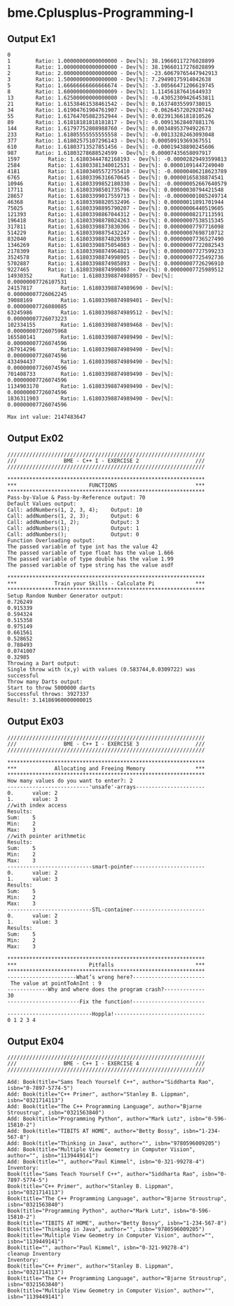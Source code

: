 # bme.Cplusplus-Programming-I

## Output Ex1 ##
	
	0
	1		 Ratio: 1.00000000000000000 - Dev[%]: 38.19660117276028899
	1		 Ratio: 1.00000000000000000 - Dev[%]: 38.19660117276028899
	2		 Ratio: 2.00000000000000000 - Dev[%]: -23.60679765447942913
	3		 Ratio: 1.50000000000000000 - Dev[%]: 7.29490175914042638
	5		 Ratio: 1.66666666666666674 - Dev[%]: -3.00566471206619745
	8		 Ratio: 1.60000000000000009 - Dev[%]: 1.11456187641644933
	13		 Ratio: 1.62500000000000000 - Dev[%]: -0.43052309426453811
	21		 Ratio: 1.61538461538461542 - Dev[%]: 0.16374035599738015
	34		 Ratio: 1.61904761904761907 - Dev[%]: -0.06264572029287442
	55		 Ratio: 1.61764705882352944 - Dev[%]: 0.02391366181810526
	89		 Ratio: 1.61818181818181817 - Dev[%]: -0.00913628407881176
	144		 Ratio: 1.61797752808988760 - Dev[%]: 0.00348953794922673
	233		 Ratio: 1.61805555555555558 - Dev[%]: -0.00133282463093048
	377		 Ratio: 1.61802575107296143 - Dev[%]: 0.00050919369367551
	610		 Ratio: 1.61803713527851456 - Dev[%]: -0.00019438890245606
	987		 Ratio: 1.61803278688524599 - Dev[%]: 0.00007435658097917
	1597		 Ratio: 1.61803444782168193 - Dev[%]: -0.00002829493599813
	2584		 Ratio: 1.61803381340012531 - Dev[%]: 0.00001091447249040
	4181		 Ratio: 1.61803405572755410 - Dev[%]: -0.00000406218623789
	6765		 Ratio: 1.61803396316670645 - Dev[%]: 0.00000165838874541
	10946		 Ratio: 1.61803399852180330 - Dev[%]: -0.00000052667640579
	17711		 Ratio: 1.61803398501735796 - Dev[%]: 0.00000030794421548
	28657		 Ratio: 1.61803399017559713 - Dev[%]: -0.00000001085249714
	46368		 Ratio: 1.61803398820532496 - Dev[%]: 0.00000011091701944
	75025		 Ratio: 1.61803398895790207 - Dev[%]: 0.00000006440519605
	121393		 Ratio: 1.61803398867044312 - Dev[%]: 0.00000008217113591
	196418		 Ratio: 1.61803398878024263 - Dev[%]: 0.00000007538515345
	317811		 Ratio: 1.61803398873830306 - Dev[%]: 0.00000007797716098
	514229		 Ratio: 1.61803398875432247 - Dev[%]: 0.00000007698710712
	832040		 Ratio: 1.61803398874820359 - Dev[%]: 0.00000007736527490
	1346269		 Ratio: 1.61803398875054083 - Dev[%]: 0.00000007722082543
	2178309		 Ratio: 1.61803398874964821 - Dev[%]: 0.00000007727599233
	3524578		 Ratio: 1.61803398874998905 - Dev[%]: 0.00000007725492736
	5702887		 Ratio: 1.61803398874985893 - Dev[%]: 0.00000007726296910
	9227465		 Ratio: 1.61803398874990867 - Dev[%]: 0.00000007725989512
	14930352		 Ratio: 1.61803398874988957 - Dev[%]: 0.00000007726107531
	24157817		 Ratio: 1.61803398874989690 - Dev[%]: 0.00000007726062245
	39088169		 Ratio: 1.61803398874989401 - Dev[%]: 0.00000007726080085
	63245986		 Ratio: 1.61803398874989512 - Dev[%]: 0.00000007726073223
	102334155		 Ratio: 1.61803398874989468 - Dev[%]: 0.00000007726075968
	165580141		 Ratio: 1.61803398874989490 - Dev[%]: 0.00000007726074596
	267914296		 Ratio: 1.61803398874989490 - Dev[%]: 0.00000007726074596
	433494437		 Ratio: 1.61803398874989490 - Dev[%]: 0.00000007726074596
	701408733		 Ratio: 1.61803398874989490 - Dev[%]: 0.00000007726074596
	1134903170		 Ratio: 1.61803398874989490 - Dev[%]: 0.00000007726074596
	1836311903		 Ratio: 1.61803398874989490 - Dev[%]: 0.00000007726074596

	Max int value: 2147483647
	
## Output Ex02 ##

	///////////////////////////////////////////////////////////////
	///               BME - C++ I - EXERCISE 2                  ///
	///////////////////////////////////////////////////////////////

	***************************************************************
	***                       FUNCTIONS                         ***
	***************************************************************
	Pass-by-Value & Pass-by-Reference output: 70
	Default Values output:
	Call: addNumbers(1, 2, 3, 4);    Output: 10
	Call: addNumbers(1, 2, 3);       Output: 6
	Call: addNumbers(1, 2);          Output: 3
	Call: addNumbers(1);             Output: 1
	Call: addNumbers();              Output: 0
	Function Overloading output:
	The passed variable of type int has the value 42
	The passed variable of type float has the value 1.666
	The passed variable of type double has the value 1.99
	The passed variable of type string has the value asdf

	***************************************************************
	***            Train your Skills - Calculate Pi             ***
	***************************************************************
	Setup Random Number Generator output:
	0.726249
	0.915339
	0.594324
	0.515358
	0.975149
	0.661561
	0.528652
	0.788493
	0.0741007
	0.32985
	Throwing a Dart output:
	Single throw with (x,y) with values (0.583744,0.0309722) was successful
	Throw many Darts output:
	Start to throw 5000000 darts
	Successful throws: 3927337
	Result: 3.14186960000000015

## Output Ex03 ##

	///////////////////////////////////////////////////////////////
	///               BME - C++ I - EXERCISE 3                  ///
	///////////////////////////////////////////////////////////////

	***************************************************************
	***            Allocating and Freeing Memory                ***
	***************************************************************
	How many values do you want to enter?: 2
	--------------------------'unsafe'-arrays----------------------
	0.      value: 2
	1.      value: 3
	//with index access
	Results:
	Sum:    5
	Min:    2
	Max:    3
	//with pointer arithmetic
	Results:
	Sum:    5
	Min:    2
	Max:    3
	---------------------------smart-pointer-----------------------
	0.      value: 2
	1.      value: 3
	Results:
	Sum:    5
	Min:    2
	Max:    3
	---------------------------STL-container-----------------------
	0.      value: 2
	1.      value: 3
	Results:
	Sum:    5
	Min:    2
	Max:    3

	***************************************************************
	***                       Pitfalls                          ***
	***************************************************************
	----------------------What’s wrong here?-----------------------
	 The value at pointToAnInt : 9
	-------------Why and where does the program crash?-------------
	30
	-----------------------Fix the function!-----------------------

	---------------------------Hoppla!-----------------------------
	0 1 2 3 4

## Output Ex04 ##
	///////////////////////////////////////////////////////////////
	///               BME - C++ I - EXERCISE 4                  ///
	///////////////////////////////////////////////////////////////

	Add: Book(title="Sams Teach Yourself C++", author="Siddharta Rao", isbn="0-7897-5774-5")
	Add: Book(title="C++ Primer", author="Stanley B. Lippman", isbn="0321714113")
	Add: Book(title="The C++ Programming Language", author="Bjarne Stroustrup", isbn="0321563840")
	Add: Book(title="Programming Python", author="Mark Lutz", isbn="0-596-15810-2")
	Add: Book(title="TIBITS AT HOME", author="Betty Bossy", isbn="1-234-567-8")
	Add: Book(title="Thinking in Java", author="", isbn="9780596009205")
	Add: Book(title="Multiple View Geometry in Computer Vision", author="", isbn="1139449141")
	Add: Book(title="", author="Paul Kimmel", isbn="0-321-99278-4")
	Inventory:
	Book(title="Sams Teach Yourself C++", author="Siddharta Rao", isbn="0-7897-5774-5")
	Book(title="C++ Primer", author="Stanley B. Lippman", isbn="0321714113")
	Book(title="The C++ Programming Language", author="Bjarne Stroustrup", isbn="0321563840")
	Book(title="Programming Python", author="Mark Lutz", isbn="0-596-15810-2")
	Book(title="TIBITS AT HOME", author="Betty Bossy", isbn="1-234-567-8")
	Book(title="Thinking in Java", author="", isbn="9780596009205")
	Book(title="Multiple View Geometry in Computer Vision", author="", isbn="1139449141")
	Book(title="", author="Paul Kimmel", isbn="0-321-99278-4")
	cleanup Inventory
	Inventory:
	Book(title="C++ Primer", author="Stanley B. Lippman", isbn="0321714113")
	Book(title="The C++ Programming Language", author="Bjarne Stroustrup", isbn="0321563840")
	Book(title="Multiple View Geometry in Computer Vision", author="", isbn="1139449141")